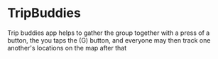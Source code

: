 # TripBuddies
Trip buddies app helps to gather the group together with a press of a button, the you taps the (G) button, and everyone may then track one another's locations on the map after that
